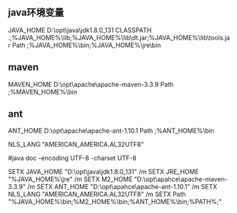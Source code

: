 ## java环境变量
JAVA_HOME	D:\opt\java\jdk1.8.0_131
CLASSPATH	.;%JAVA_HOME%\lib;%JAVA_HOME%\lib\dt.jar;%JAVA_HOME%\lib\tools.jar
Path		;%JAVA_HOME%\bin;%JAVA_HOME%\jre\bin

## maven
MAVEN_HOME	D:\opt\apache\apache-maven-3.3.9
Path		;%MAVEN_HOME%\bin

## ant
ANT_HOME	D:\opt\apache\apache-ant-1.10.1
Path		;%ANT_HOME%\bin

NLS_LANG 	"AMERICAN_AMERICA.AL32UTF8"

#java doc
-encoding UTF-8 -charset UTF-8


SETX JAVA_HOME "D:\opt\java\jdk1.8.0_131" /m
SETX JRE_HOME "%JAVA_HOME%\jre" /m
SETX M2_HOME "D:\opt\apahce\apache-maven-3.3.9" /m
SETX ANT_HOME "D:\opt\apahce\apache-ant-1.10.1" /m
SETX NLS_LANG "AMERICAN_AMERICA.AL32UTF8" /m
SETX Path "%JAVA_HOME%\bin;%M2_HOME%\bin;%ANT_HOME%\bin;%PATH%;"

